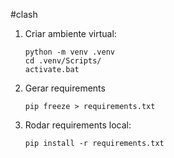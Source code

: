 #clash


1. Criar ambiente virtual:
    ```
    python -m venv .venv
    cd .venv/Scripts/
    activate.bat
    ```

2. Gerar requirements
    ```
    pip freeze > requirements.txt
    ```

3. Rodar requirements local:
    ```
    pip install -r requirements.txt
    ```